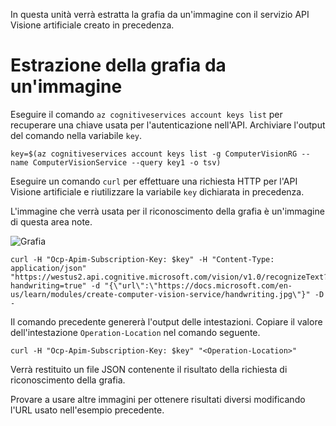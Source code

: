 In questa unità verrà estratta la grafia da un'immagine con il servizio API Visione artificiale creato in precedenza.

# <a name="extracting-the-hand-writing--from-an-image"></a>Estrazione della grafia da un'immagine

Eseguire il comando `az cognitiveservices account keys list` per recuperare una chiave usata per l'autenticazione nell'API. Archiviare l'output del comando nella variabile `key`.

```azurecli
key=$(az cognitiveservices account keys list -g ComputerVisionRG --name ComputerVisionService --query key1 -o tsv)
```

Eseguire un comando `curl` per effettuare una richiesta HTTP per l'API Visione artificiale e riutilizzare la variabile `key` dichiarata in precedenza.

L'immagine che verrà usata per il riconoscimento della grafia è un'immagine di questa area note.

![Grafia](../images/handwriting.jpg)

```azurecli
curl -H "Ocp-Apim-Subscription-Key: $key" -H "Content-Type: application/json" "https://westus2.api.cognitive.microsoft.com/vision/v1.0/recognizeText?handwriting=true" -d "{\"url\":\"https://docs.microsoft.com/en-us/learn/modules/create-computer-vision-service/handwriting.jpg\"}" -D -
```

Il comando precedente genererà l'output delle intestazioni. Copiare il valore dell'intestazione `Operation-Location` nel comando seguente.

```azurecli
curl -H "Ocp-Apim-Subscription-Key: $key" "<Operation-Location>"
```

Verrà restituito un file JSON contenente il risultato della richiesta di riconoscimento della grafia.

Provare a usare altre immagini per ottenere risultati diversi modificando l'URL usato nell'esempio precedente.